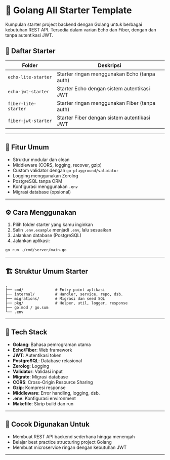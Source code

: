 # 🚀 Golang All Starter Template

Kumpulan starter project backend dengan Golang untuk berbagai kebutuhan REST API. Tersedia dalam varian Echo dan Fiber, dengan dan tanpa autentikasi JWT.

## 📁 Daftar Starter

| Folder              | Deskripsi                                         |
|---------------------|--------------------------------------------------|
| `echo-lite-starter` | Starter ringan menggunakan Echo (tanpa auth)     |
| `echo-jwt-starter`  | Starter Echo dengan sistem autentikasi JWT       |
| `fiber-lite-starter`| Starter ringan menggunakan Fiber (tanpa auth)    |
| `fiber-jwt-starter` | Starter Fiber dengan sistem autentikasi JWT      |

---

## 🧰 Fitur Umum

- Struktur modular dan clean
- Middleware (CORS, logging, recover, gzip)
- Custom validator dengan `go-playground/validator`
- Logging menggunakan Zerolog
- PostgreSQL tanpa ORM
- Konfigurasi menggunakan `.env`
- Migrasi database (opsional)

---

## ⚙️ Cara Menggunakan

1. Pilih folder starter yang kamu inginkan
2. Salin `.env.example` menjadi `.env`, lalu sesuaikan
3. Jalankan database (PostgreSQL)
4. Jalankan aplikasi:

```bash
go run ./cmd/server/main.go
```

---

## 🏗️ Struktur Umum Starter
```gotemplate
.
├── cmd/              # Entry point aplikasi
├── internal/         # Handler, service, repo, dsb.
├── migrations/       # Migrasi dan seed SQL
├── pkg/              # Helper, util, logger, response
├── go.mod / go.sum
└── .env
```

---

## 📌 Tech Stack
- **Golang**: Bahasa pemrograman utama
- **Echo/Fiber**: Web framework
- **JWT**: Autentikasi token
- **PostgreSQL**: Database relasional
- **Zerolog**: Logging
- **Validator**: Validasi input
- **Migrate**: Migrasi database
- **CORS**: Cross-Origin Resource Sharing
- **Gzip**: Kompresi response
- **Middleware**: Error handling, logging, dsb.
- **.env**: Konfigurasi environment
- **Makefile**: Skrip build dan run

---

## 🧱 Cocok Digunakan Untuk
- Membuat REST API backend sederhana hingga menengah
- Belajar best practice structuring project Golang
- Membuat microservice ringan dengan kebutuhan JWT

---